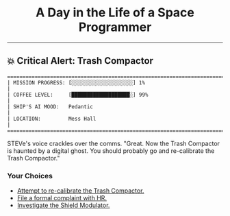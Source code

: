 <h1 align="center">A Day in the Life of a Space Programmer</h1>

---

<h2 id="node-15">💥 Critical Alert: Trash Compactor</h2>

```
========================================================================
| MISSION PROGRESS: [░░░░░░░░░░░░░░░░░░░░] 1%                                  |
| COFFEE LEVEL:     [███████████████████░] 99%                                 |
| SHIP'S AI MOOD:   Pedantic                                                   |
| LOCATION:         Mess Hall                                                  |
========================================================================
```

STEVe's voice crackles over the comms. "Great. Now the Trash Compactor is haunted by a digital ghost. You should probably go and re-calibrate the Trash Compactor."



### Your Choices

*   [Attempt to re-calibrate the Trash Compactor.](./README-0017.md)
*   [File a formal complaint with HR.](./README-0016.md)
*   [Investigate the Shield Modulator.](./README-0023.md)
